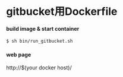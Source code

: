 # gitbucket用Dockerfile

#### build image & start container

```sh
$ sh bin/run_gitbucket.sh
```

#### web page
http://$(your docker host)/


